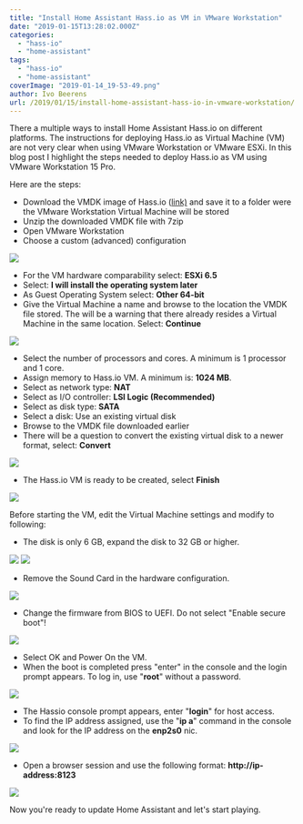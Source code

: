 ```yaml
---
title: "Install Home Assistant Hass.io as VM in VMware Workstation"
date: "2019-01-15T13:28:02.000Z"
categories: 
  - "hass-io"
  - "home-assistant"
tags: 
  - "hass-io"
  - "home-assistant"
coverImage: "2019-01-14_19-53-49.png"
author: Ivo Beerens
url: /2019/01/15/install-home-assistant-hass-io-in-vmware-workstation/
---
```


There a multiple ways to install Home Assistant Hass.io on different platforms. The instructions for deploying Hass.io as Virtual Machine (VM) are not very clear when using VMware Workstation or VMware ESXi. In this blog post I highlight the steps needed to deploy Hass.io as VM using VMware Workstation 15 Pro.

Here are the steps:

- Download the VMDK image of Hass.io ([link)](https://www.home-assistant.io/hassio/installation/) and save it to a folder were the VMware Workstation Virtual Machine will be stored
- Unzip the downloaded VMDK file with 7zip
- Open VMware Workstation
- Choose a custom (advanced) configuration

[![](images/2019-01-14_19-53-49-284x300.png)](images/2019-01-14_19-53-49.png)

- For the VM hardware comparability select: **ESXi 6.5**
- Select: **I will install the operating system later**
- As Guest Operating System select: **Other 64-bit**
- Give the Virtual Machine a name and browse to the location the VMDK file stored. The will be a warning that there already resides a Virtual Machine in the same location. Select: **Continue**

[![](images/name1-284x300.png)](images/name1.png)

- Select the number of processors and cores. A minimum is 1 processor and 1 core.
- Assign memory to Hass.io VM. A minimum is: **1024 MB**.
- Select as network type: **NAT**
- Select as I/O controller: **LSI Logic (Recommended)**
- Select as disk type: **SATA**
- Select a disk: Use an existing virtual disk
- Browse to the VMDK file downloaded earlier
- There will be a question to convert the existing virtual disk to a newer format, select: **Convert**

[![](images/disk-284x300.png)](images/disk.png)

- The Hass.io VM is ready to be created, select **Finish**

[![](images/complete-284x300.png)](images/complete.png)

Before starting the VM, edit the Virtual Machine settings and modify to following:

- The disk is only 6 GB, expand the disk to 32 GB or higher.

[![](images/expand-294x300.png)](images/expand.png) [![](images/expand1-300x187.png)](https://www.ivobeerens.nl/wp-content/uploads/2019/01/expand1.png)

- Remove the Sound Card in the hardware configuration.

[![](images/sound-294x300.png)](images/sound.png)

- Change the firmware from BIOS to UEFI. Do not select "Enable secure boot"!

[![](images/uefi-294x300.png)](images/uefi.png)

- Select OK and Power On the VM.
- When the boot is completed press "enter" in the console and the login prompt appears. To log in, use "**root**" without a password.

[![](images/screen-300x197.png)](images/screen.png)

- The Hassio console prompt appears, enter "**login**" for host access.
- To find the IP address assigned, use the "**ip a**" command in the console and look for the IP address on the **enp2s0** nic.

[![](images/console2-300x184.png)](images/console2.png)

- Open a browser session and use the following format: **http://ip-address:8123**

[![](images/HA-300x113.png)](images/HA.png)

Now you're ready to update Home Assistant and let's start playing.